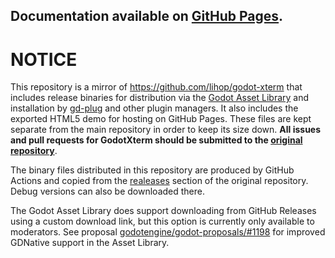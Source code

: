 ## Documentation available on [GitHub Pages](https://lihop.github.io/godot-xterm/).

# NOTICE
This repository is a mirror of <https://github.com/lihop/godot-xterm> that includes release binaries for distribution via the [Godot Asset Library](https://godotengine.org/asset-library/asset) and installation by [gd-plug](https://github.com/imjp94/gd-plug) and other plugin managers.
It also includes the exported HTML5 demo for hosting on GitHub Pages.
These files are kept separate from the main repository in order to keep its size down.
**All issues and pull requests for GodotXterm should be submitted to the [original repository](https://github.com/lihop/godot-xterm)**.

The binary files distributed in this repository are produced by GitHub Actions and copied from the [realeases](https://github.com/lihop/godot-xterm/releases) section of the original repository.
Debug versions can also be downloaded there.

The Godot Asset Library does support downloading from GitHub Releases using a custom download link, but this option is currently only available to moderators.
See proposal [godotengine/godot-proposals/#1198](https://github.com/godotengine/godot-proposals/issues/1198) for improved GDNative support in the Asset Library.

